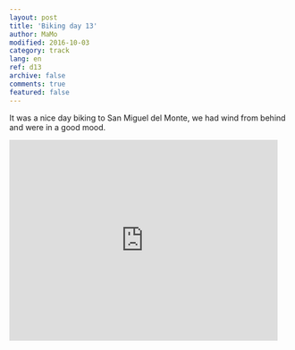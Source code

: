 ```yaml
---   
layout: post 
title: 'Biking day 13'  
author: MaMo 
modified: 2016-10-03
category: track 
lang: en 
ref: d13
archive: false 
comments: true 
featured: false 
--- 
```


 It was a nice day biking to San Miguel del Monte, we had wind from behind and were in a good mood.                                                                                                                                                                                                                                                                                  

<iframe width='480' height='360' src='http://track-kit.net/maps_s3/?v=embed&track=230347.gpx' frameborder='0' allowfullscreen></iframe>